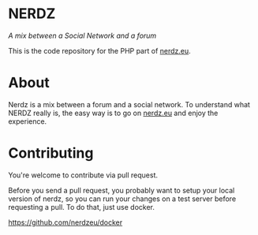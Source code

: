NERDZ
=====
*A mix between a Social Network and a forum*


This is the code repository for the PHP part of [nerdz.eu](http://www.nerdz.eu).

About
=====
Nerdz is a mix between a forum and a social network. To understand what NERDZ really is, the easy way is to go on [nerdz.eu](http://www.nerdz.eu) and enjoy the experience.

Contributing
============
You're welcome to contribute via pull request.

Before you send a pull request, you probably want to setup your local version of nerdz, so you can run your changes on a test server before requesting a pull. To do that, just use docker.

https://github.com/nerdzeu/docker
